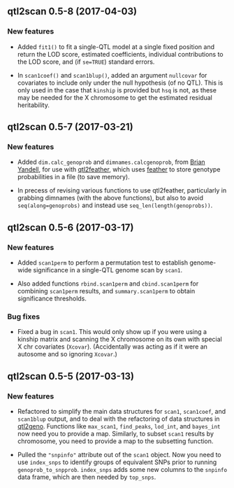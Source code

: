 ## qtl2scan 0.5-8 (2017-04-03)

### New features

- Added `fit1()` to fit a single-QTL model at a single fixed position
  and return the LOD score, estimated coefficients, individual
  contributions to the LOD score, and (if `se=TRUE`) standard errors.

- In `scan1coef()` and `scan1blup()`, added an argument `nullcovar`
  for covariates to include only under the null hypothesis (of no
  QTL). This is only used in the case that `kinship` is provided but
  `hsq` is not, as these may be needed for the X chromosome to get the
  estimated residual heritability.


## qtl2scan 0.5-7 (2017-03-21)

### New features

- Added `dim.calc_genoprob` and `dimnames.calcgenoprob`, from
  [Brian Yandell](https://github.com/byandell), for use with
  [qtl2feather](https://github.com/byandell/qtl2feather), which uses
  [feather](https://github.com/wesm/feather) to store
  genotype probabilities in a file (to save memory).

- In precess of revising various functions to use qtl2feather,
  particularly in grabbing dimnames (with the above functions), but
  also to avoid `seq(along=genoprobs)` and instead use
  `seq_len(length(genoprobs))`.


## qtl2scan 0.5-6 (2017-03-17)

### New features

- Added `scan1perm` to perform a permutation test to establish
  genome-wide significance in a single-QTL genome scan by `scan1`.

- Also added functions `rbind.scan1perm` and `cbind.scan1perm` for
  combining `scan1perm` results, and `summary.scan1perm` to obtain
  significance thresholds.

### Bug fixes

- Fixed a bug in `scan1`. This would only show up if you were using a
  kinship matrix and scanning the X chromosome on its own with special
  X chr covariates (`Xcovar`). (Accidentally was acting as if it were
  an autosome and so ignoring `Xcovar`.)


## qtl2scan 0.5-5 (2017-03-13)

### New features

- Refactored to simplify the main data structures for `scan1`,
  `scan1coef`, and `scan1blup` output, and to deal with the
  refactoring of data structures in [qtl2geno](https://github.com/rqtl/qtl2geno).
  Functions like `max_scan1`, `find_peaks`, `lod_int`, and `bayes_int`
  now need you to provide a map. Similarly, to subset `scan1` results
  by chromosome, you need to provide a map to the subsetting function.

- Pulled the `"snpinfo"` attribute out of the `scan1` object. Now you
  need to use `index_snps` to identify groups of equivalent SNPs prior
  to running `genoprob_to_snpprob`. `index_snps` adds some new columns
  to the `snpinfo` data frame, which are then needed by `top_snps`.
